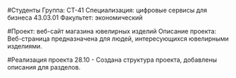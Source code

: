 #Студенты
Группа: СТ-41
Специализация: цифровые сервисы для бизнеса 43.03.01
Факультет: экономический

#Проект: веб-сайт магазина ювелирных изделий
Описание проекта: Веб-страница предназначена для людей, интересующихся ювелирными изделиями.


#Реализация проекта
28.10 - Создана структура проекта, добавлены описания для разделов.